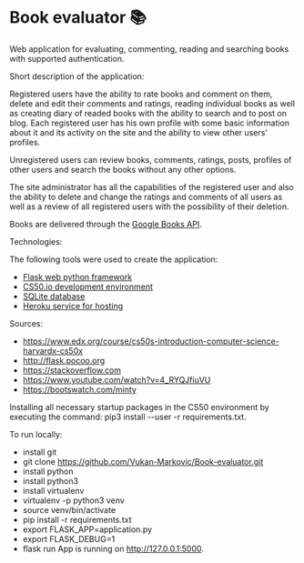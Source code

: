 # Book evaluator :books:

Web application for evaluating, commenting, reading and searching books with supported authentication.

Short description of the application:

Registered users have the ability to rate books and comment on them, delete and edit their comments and ratings, reading individual books as well as creating diary of readed books with the ability to search and to post on blog. Each registered user has his own profile
with some basic information about it and its activity on the site and the ability to view other users' profiles.

Unregistered users can review books, comments, ratings, posts, profiles of other users and search the books without any other options.

The site administrator has all the capabilities of the registered user and also the ability to delete and change the ratings and comments of all users as well as a review of all registered users with the possibility of their deletion.

Books are delivered through the [Google Books API](https://developers.google.com/books).

Technologies:

The following tools were used to create the application:
- [Flask web python framework](http://flask.pocoo.org)
- [CS50.io development environment](https://cs50.io)
- [SQLite database](https://www.sqlite.org/index.html)
- [Heroku service for hosting](https://www.heroku.com)

Sources:
- https://www.edx.org/course/cs50s-introduction-computer-science-harvardx-cs50x
- http://flask.pocoo.org
- https://stackoverflow.com
- https://www.youtube.com/watch?v=4_RYQJfiuVU
- https://bootswatch.com/minty

Installing all necessary startup packages in the CS50 environment by executing the command: pip3 install --user -r requirements.txt.

To run locally:
- install git
- git clone https://github.com/Vukan-Markovic/Book-evaluator.git
- install python  
- install python3 
- install virtualenv
- virtualenv -p python3 venv
- source venv/bin/activate 
- pip install -r requirements.txt
- export FLASK_APP=application.py 
- export FLASK_DEBUG=1 
- flask run
App is running on http://127.0.0.1:5000.
